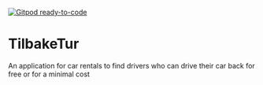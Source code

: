 [![Gitpod ready-to-code](https://img.shields.io/badge/Gitpod-ready--to--code-blue?logo=gitpod)](https://gitpod.io/#https://github.com/kavusiks/tilbaketur)

# TilbakeTur
An application for car rentals to find drivers who can drive their car back for free or for a minimal cost
